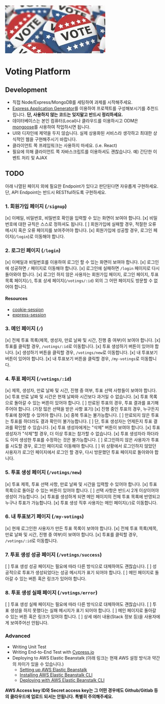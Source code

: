![Voting](/voting.jpeg)

# Voting Platform

## Development

- 직접 Node/Express/MongoDB를 세팅하여 과제를 시작해주세요.
- [Express Application Generator](https://expressjs.com/en/starter/generator.html)를 이용하여 프로젝트를 구성해보시기를 추천드립니다. **단, 사용하지 않는 코드는 잊지말고 반드시 정리하세요.**
- 데이터베이스는 본인 컴퓨터(Local)나 클라우드를 이용하시고 ODM은 [mongoose](https://mongoosejs.com/docs/connections.html)를 사용하여 작업하시면 됩니다.
- UI와 디자인에 제약을 두지 않습니다. 실제 상용화된 서비스라 생각하고 최대한 상식적인 웹을 구현해주시기 바랍니다.
- 클라이언트 쪽 프레임워크는 사용하지 마세요. (i.e. React)
- 필요에 의해 클라이언트 쪽 자바스크립트를 이용하셔도 괜찮습니다. 예) 간단한 이벤트 처리 및 AJAX

## TODO

아래 나열된 페이지 외에 필요한 Endpoint가 있다고 판단된다면 자유롭게 구현하세요. 단, API Endpoint는 반드시 RESTful하도록 구현하세요.

### 1. 회원가입 페이지 (`/signup`)

[x] 이메일, 비밀번호, 비밀번호 확인을 입력할 수 있는 화면이 보여야 합니다.
[x] 비밀번호에 대한 규칙은 스스로 정하셔도 됩니다.
[ ] 회원가입에 실패할 경우, 적절한 오류 메시지 혹은 오류 페이지를 보여주어야 합니다.
[x] 회원가입에 성공할 경우, 로그인 페이지(`/login`)로 이동해야 합니다.

### 2. 로그인 페이지 (`/login`)

[x] 이메일과 비밀번호를 이용하여 로그인 할 수 있는 화면이 보여야 합니다.
[x] 로그인에 성공하면 `/` 페이지로 이동해야 합니다.
[x] 로그인에 실패하면 `/login` 페이지로 다시 돌아와야 합니다.
[x] 로그인 하지 않은 사용자는 회원가입 페이지, 로그인 페이지, 투표 목록 페이지(`/`), 투표 상세 페이지(`/votings/:id`) 외의 그 어떤 페이지도 방문할 수 없어야 합니다.

#### Resources

- [cookie-session](https://expressjs.com/en/resources/middleware/cookie-session.html)
- [express-session](https://expressjs.com/en/resources/middleware/session.html)

### 3. 메인 페이지 (`/`)

[x] 전체 투표 목록(제목, 생성자, 만료 날짜 및 시간, 진행 중 여부)이 보여야 합니다.
[x] 투표를 클릭할 경우, `/votings/:id`로 이동합니다.
[x] 투표 생성하기 버튼이 있어야 합니다.
[x] 생성하기 버튼을 클릭할 경우, `/votings/new`로 이동합니다.
[x] 내 투표보기 버튼이 있어야 합니다.
[x] 내 투표보기 버튼을 클릭할 경우, `/my-votings`로 이동합니다.

### 4. 투표 페이지 (`/votings/:id`)

[x] 제목, 생성자, 만료 날짜 및 시간, 진행 중 여부, 투표 선택 사항들이 보여야 합니다.
[x] 투표 만료 날짜 및 시간은 현재 날짜와 시간보다 과거일 수 없습니다.
[x] 투표 목록으로 돌아갈 수 있는 버튼이 있어야 합니다.
[ ] 만료된 투표의 경우, 투표 결과를 표기해주어야 합니다. (가장 많은 선택을 받은 사항 표기)
[x] 진행 중인 투표의 경우, 누구든지 투표에 참여할 수 있어야 합니다.
[x] 중복 투표는 불가능합니다.
[ ] 만료되지 않은 투표는 투표를 하더라도 결과 확인이 불가능합니다.
[ ] 단, 투표 생성자는 언제든지 투표 결과를 확인할 수 있습니다.
[x] 투표 생성자에게는 "삭제" 버튼이 보여야 합니다.
[x] 투표 생성자가 "삭제"할 경우, 더 이상 투표는 참가할 수 없습니다.
[x] 투표 생성자라 하더라도 이미 생성한 투표를 수정하는 것은 불가능합니다.
[ ] 로그인하지 않은 사용자가 투표를 시도할 경우, 로그인 페이지로 이동해야 합니다.
[ ] 위 상황에서 로그인하지 않았던 사용자가 로그인 페이지에서 로그인 할  경우, 다시 방문했던 투표 페이지로 돌아와야 합니다.

### 5. 투표 생성 페이지 (`/votings/new`)

[x] 투표 제목, 투표 선택 사항, 만료 날짜 및 시간을 입력할 수 있어야 합니다.
[x] 투표 목록으로 돌아갈 수 있는 버튼이 있어야 합니다.
[ ] 선택 사항은 반드시 2개 이상이어야 생성이 가능합니다.
[x] 투표를 생성하게 되면 메인 페이지의 전체 투표 목록에 반영되고 누구나 투표가 가능합니다.
[x] 투표 생성 직후 사용자는 메인 페이지(`/`)로 이동합니다.

### 6. 내 투표보기 페이지 (`/my-votings`)

[x] 현재 로그인한 사용자가 만든 투표 목록이 보여야 합니다.
[x] 전체 투표 목록(제목, 만료 날짜 및 시간, 진행 중 여부)이 보여야 합니다.
[x] 투표를 클릭할 경우, `/votings/:id`로 이동합니다.

### 7. 투표 생성 성공 페이지 (`/votings/success`)

[ ] 투표 생성 성공 페이지는 필요에 따라 다른 방식으로 대체하여도 괜찮습니다.
[ ] 성공적으로 투표가 생성되었다는 성공 메시지가 표기 되어야 합니다.
[ ] 메인 페이지로 돌아갈 수 있는 버튼 혹은 링크가 있어야 합니다.

### 8. 투표 생성 실패 페이지 (`/votings/error`)

[ ] 투표 생성 실패 페이지는 필요에 따라 다른 방식으로 대체하여도 괜찮습니다.
[ ] 투표 생성을 하지 못했다는 실패 메시지가 표기 되어야 합니다.
[ ] 메인 페이지로 돌아갈 수 있는 버튼 혹은 링크가 있어야 합니다.
[ ] 상세 에러 내용(Stack 정보 등)을 사용자에게 보여주어선 안됩니다.

### Advanced

- Writing Unit Test
- Writing End-to-End Test with [Cypress.io](https://www.cypress.io/)
- Deploying to AWS Elastic Beanstalk (아래 링크는 현재 AWS 설정 방식과 약간의 차이가 있을 수 있습니다.)
  - [Setting up AWS Elastic Beanstalk](https://github.com/vanilla-coding/deploy-with-aws-eb-and-circleci/wiki/Setting-up-AWS-Elastic-Beanstalk)
  - [Installing AWS Elastic Beanstalk CLI](https://github.com/vanilla-coding/deploy-with-aws-eb-and-circleci/wiki/Installing-Elastic-Beanstalk-CLI)
  - [Deploying with AWS Elastic Beanstalk CLI](https://github.com/vanilla-coding/deploy-with-aws-eb-and-circleci/wiki/Deploying-with-Elastic-Beanstalk-CLI)

**AWS Access key ID와 Secret access key는 그 어떤 경우에도 Github/Gitlab 등의 클라우드에 업로드 되서는 안됩니다. 특별히 주의해주세요.**
